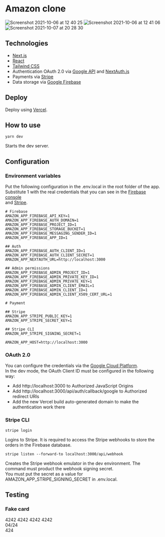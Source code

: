 # Amazon clone

![Screenshot 2021-10-06 at 12 40 25](https://user-images.githubusercontent.com/5389745/136188104-07de047c-cf98-409f-876c-2f6e9df6f477.png)
![Screenshot 2021-10-06 at 12 41 06](https://user-images.githubusercontent.com/5389745/136188135-bebbd75b-a31a-428e-af6f-ef7fd6ce54ad.png)
![Screenshot 2021-10-07 at 20 28 30](https://user-images.githubusercontent.com/5389745/136443138-747353a9-d4b4-41d9-9ce5-67ce007a4ae8.png)

## Technologies

- [Next.js](https://nextjs.org/)
- [React](https://reactjs.org/)
- [Tailwind CSS](https://tailwindcss.com/)
- Authentication OAuth 2.0 via [Google API](https://console.cloud.google.com/apis/credentials) and [NextAuth.js](https://next-auth.js.org/)
- Payments via [Stripe](https://stripe.com/en-gb-it)
- Data storage via [Google Firebase](https://firebase.google.com/)

## Deploy

Deploy using [Vercel](https://vercel.com/sergibondarenko/amazon).

## How to use

`yarn dev`

Starts the dev server.

## Configuration

### Environment variables
Put the following configuration in the .env.local in the root folder of the app.\
Substitute 1 with the real credentials that you can see in the [Firebase console](https://console.firebase.google.com/project/clone-fa29b/overview) \
and [Stripe](https://dashboard.stripe.com/test/dashboard).

```
# Firebase
AMAZON_APP_FIREBASE_API_KEY=1
AMAZON_APP_FIREBASE_AUTH_DOMAIN=1
AMAZON_APP_FIREBASE_PROJECT_ID=1
AMAZON_APP_FIREBASE_STORAGE_BUCKET=1
AMAZON_APP_FIREBASE_MESSAGING_SENDER_ID=1
AMAZON_APP_FIREBASE_APP_ID=1

## Auth
AMAZON_APP_FIREBASE_AUTH_CLIENT_ID=1
AMAZON_APP_FIREBASE_AUTH_CLIENT_SECRET=1
AMAZON_APP_NEXTAUTH_URL=http://localhost:3000

## Admin permissions
AMAZON_APP_FIREBASE_ADMIN_PROJECT_ID=1
AMAZON_APP_FIREBASE_ADMIN_PRIVATE_KEY_ID=1
AMAZON_APP_FIREBASE_ADMIN_PRIVATE_KEY=1
AMAZON_APP_FIREBASE_ADMIN_CLIENT_EMAIL=1
AMAZON_APP_FIREBASE_ADMIN_CLIENT_ID=1
AMAZON_APP_FIREBASE_ADMIN_CLIENT_X509_CERT_URL=1

# Payment

## Stripe
AMAZON_APP_STRIPE_PUBLIC_KEY=1
AMAZON_APP_STRIPE_SECRET_KEY=1

## Stripe CLI
AMAZON_APP_STRIPE_SIGNING_SECRET=1

AMAZON_APP_HOST=http://localhost:3000
```

### OAuth 2.0

You can configure the credentials via the [Google Cloud Platform](https://console.cloud.google.com/apis/credentials?pli=1&project=clone-fa29b&authuser=0).\
In the dev mode, the OAuth Client ID must be configured in the following way:
- Add http://localhost:3000 to Authorized JavaScript Origins
- Add http://localhost:3000/api/auth/callback/google to Authorized redirect URIs
- Add the new Vercel build auto-generated domain to make the authentication work there

### Stripe CLI

`stripe login`

Logins to Stripe. It is required to access the Stripe webhooks to store the orders in the Firebase database.

`stripe listen --forward-to localhost:3000/api/webhook`

Creates the Stripe webhook emulator in the dev environment. The command must product the webhook signing secret.\
You must put the secret as a value for AMAZON_APP_STRIPE_SIGNING_SECRET in .env.local.

## Testing

### Fake card

4242 4242 4242 4242\
04/24\
424